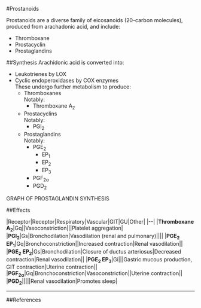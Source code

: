 #Prostanoids

Prostanoids are a diverse family of eicosanoids (20-carbon molecules), produced from arachadonic acid, and include:
* Thromboxane
* Prostacyclin
* Prostaglandins

##Synthesis
Arachidonic acid is converted into:
* Leukotrienes by LOX
* Cyclic endoperoxidases by COX enzymes  
These undergo further metabolism to produce:
    * Thromboxanes  
    Notably:
      * Thromboxane A<sub>2</sub>
    * Prostacyclins  
    Notably:
      * PGI<sub>2</sub>
    * Prostaglandins  
    Notably:
      * PGE<sub>2</sub>
        * EP<sub>1</sub>
        * EP<sub>2</sub>
        * EP<sub>3</sub>
      * PGF<sub>2α</sub>
      * PGD<sub>2</sub>

GRAPH OF PROSTAGLANDIN SYNTHESIS




##Effects


|Receptor|Receptor|Respiratory|Vascular|GIT|GU|Other|
|--|
|**Thromboxane A<sub>2</sub>**|Gq||Vasoconstriction|||Platelet aggregation|
|**PGI<sub>2</sub>**|Gs|Bronchodilation|Vasodilation (renal and pulmonary)||||
|**PGE<sub>2</sub> EP<sub>1</sub>**|Gq|Bronchoconstriction||Increased contraction|Renal vasodilation||
|**PGE<sub>2</sub> EP<sub>2</sub>**|Gs|Bronchodilation|Closure of ductus arteriosus|Decreased contraction|Renal vasodilation||
|**PGE<sub>2</sub> EP<sub>3</sub>**|Gi|||Gastric mucous production, GIT contraction|Uterine contraction||
|**PGF<sub>2α</sub>**|Gq|Bronchoconstriction|Vasoconstriction||Uterine contraction||
|**PGD<sub>2</sub>**|||||Renal vasodilation|Promotes sleep|


---
##References
